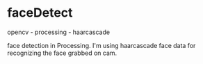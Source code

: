# faceDetect
opencv - processing - haarcascade 

face detection in Processing. I'm using haarcascade face data for recognizing the face grabbed on cam. 
